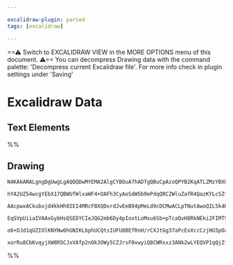 ```yaml
---

excalidraw-plugin: parsed
tags: [excalidraw]

---
```

==⚠  Switch to EXCALIDRAW VIEW in the MORE OPTIONS menu of this document. ⚠== You can decompress Drawing data with the command palette: 'Decompress current Excalidraw file'. For more info check in plugin settings under 'Saving'


# Excalidraw Data

## Text Elements
%%
## Drawing
```compressed-json
N4KAkARALgngDgUwgLgAQQQDwMYEMA2AlgCYBOuA7hADTgQBuCpAzoQPYB2KqATLZMzYBXUtiRoIACyhQ4zZAHoFAc0JRJQgEYA6bGwC2CgF7N6hbEcK4OCtptbErHALRY8RMpWdx8Q1TdIEfARcZgRmBShcZQUebQAObQBmGjoghH0EDihmbgBtcDBQMBKIEm4IJIAVAGUAIQQAaQQADVSSyFhECsJ9aKR+UsxuZwBGAHYABm1x0aSeAE5R+PjR

hYA2UZ54wcgYEbX17QBWUfWlxaWF4+OAFh3CyAoSdW5b9ePdqQRCZWluZafR4QazKYLcSZfZhQUhsADWCAAwmx8GxSBUYdZmHBcIFsu1SppcNg4cpYUIOMRkaj0RJMRxsbislACZAAGaEfD4GqwcESSTEjSBVkQaGwhEAdRekgBUJh8IQPJgfPQgg8IvJfw44VyaFGXzYOOwan2esmkOB5Mp2uYutQHCEXKhCAQxG4STWdy+jBY7C4aCS629TFYn

AAcpwxACkubxjd4kkHh0IEI4MRcFBXQDxrdJvEeB94pMeLd9cDCMwACLpTNutAwoQIL5k4RwACSxDteQAul9NMJKQBRYKZbJd3vAogcOHcB1OydsElZtBsghhL4c4IdiqjF2bHijYhx8bYTQ8NlJW7EeIIda54uaY7EPALSZs8aaYg8G4DYHMdziKgBQdGAZYgaMjwTsmhCUlgFS4JMECFAAvuAUEgnAcA8hmgHFJ0kgZIBEBEH8LKDAwhAIBQdT

EqSVpUiiaIVAAxGybHsQSEDYCIeJQG2mb6Dy4pIoxtLoMxu6Sb+pTcaQvH8RkNEki2FIMTSGLkAyOK8ZxsnyQJABinLcryRFquU5F6cyCmCfKkrStwfCFFxPHWQJQkKkqKqiiiFnOVZ2Q2QASsIWo6rK/muYFAkAPJGiaALmpZUV8YZnBQAZuD6JypqoECMkpTZBnpTUhBGIBPAWgVcluRkVRYFAACCJH+ugwRsmRkU1dFGTYaQTVyWwFAEbgdb2

o6+DJd1qUZIOlKNYNw0hGNIKLbphUCQtsIUFU8BEfRnH/rCXJtGg37aPcExXccCzjHG5pOaUR0ovgACajnHOM2ijJM8xnDcayTOsBbkUYbAGNweGQPQBCNgCMxxjGtwoVN+kZCFqk2naEAHeRZIkKV5WOVVkD48QPIIHA3D5aTpAkAAsmwxAIHNuCaMEY2rvg67OWT1JMWgUMQHUKIraQyhEgAFAe4zULwExyzLcvTMcACUIpBQgyiOriFTi1LPA

xorRu8CbKvqyjXW8R5CJxVAfp2nOk3OWy5CZJrsF0xwyiQ8CWRsxz3ANk2wLYEQVP1qQjZfBwWWAcHBpCFAU7x1HCCW6UdgAFYINgOQ1LHcCM8zrPs8uqBczzpTEvbjBVOD+C+8mXRmeked+iK3HQgYu3dGgTtfKiS6c2uIfJvgoRNe3dcN7OE0oeAyH8BAm7hJDqHIUAA==
```
%%